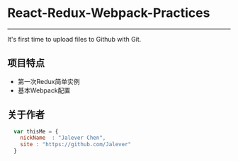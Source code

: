 # React-Redux-Webpack-Practices
---
It's first time to upload files to Github with Git.

## 项目特点
* 第一次Redux简单实例
* 基本Webpack配置

## 关于作者
```javascript
  var thisMe = {
    nickName  : "Jalever Chen",
    site : "https://github.com/Jalever"
  }
```